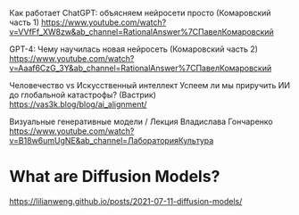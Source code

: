 
Как работает ChatGPT: объясняем нейросети просто (Комаровский часть 1)
https://www.youtube.com/watch?v=VVfFf_XW8zw&ab_channel=RationalAnswer%7CПавелКомаровский

GPT-4: Чему научилась новая нейросеть (Комаровский часть 2)
https://www.youtube.com/watch?v=Aaaf6CzG_3Y&ab_channel=RationalAnswer%7CПавелКомаровский

Человечество vs Искусственный интеллект
Успеем ли мы приручить ИИ до глобальной катастрофы? (Вастрик)
https://vas3k.blog/blog/ai_alignment/

Визуальные генеративные модели / Лекция Владислава Гончаренко
https://www.youtube.com/watch?v=B18w6umUgNE&ab_channel=ЛабораторияКультура

# What are Diffusion Models?
https://lilianweng.github.io/posts/2021-07-11-diffusion-models/


